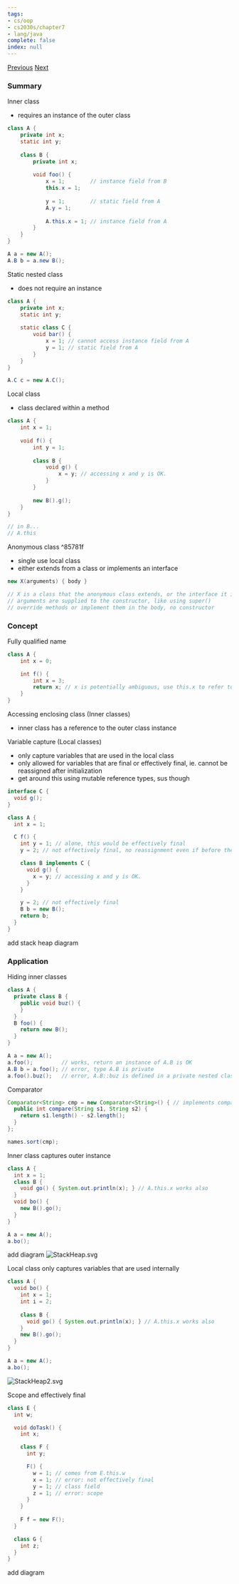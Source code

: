 ```yaml
---
tags:
- cs/oop
- cs2030s/chapter7
- lang/java
complete: false
index: null
---
```

[Previous](/labyrinth/notes/cs/cs2030s/immutable_classes)   [Next](/labyrinth/notes/cs/cs2030s/functional_interfaces)

### Summary
Inner class
- requires an instance of the outer class
```java
class A {
	private int x;
	static int y;
	
	class B {
		private int x;
		
	    void foo() {
		    x = 1;        // instance field from B
			this.x = 1;
			
		    y = 1;        // static field from A
		    A.y = 1; 
			
		    A.this.x = 1; // instance field from A
	    }
	}
}

A a = new A();
A.B b = a.new B();
```

Static nested class
- does not require an instance
```java
class A {
	private int x;
	static int y;
	
	static class C {
		void bar() {
		    x = 1; // cannot access instance field from A
		    y = 1; // static field from A
	    }
	}
}

A.C c = new A.C();
```

Local class
- class declared within a method
```java
class A {
    int x = 1;
	
    void f() {
	    int y = 1;
		
	    class B {
		    void g() {
		        x = y; // accessing x and y is OK.
			}
	    }
		
	    new B().g();
	}
}

// in B...
// A.this
```

Anonymous class ^85781f
- single use local class
- either extends from a class or implements an interface
```java
new X(arguments) { body }

// X is a class that the anonymous class extends, or the interface it implements
// arguments are supplied to the constructor, like using super()
// override methods or implement them in the body, no constructor
```

### Concept
Fully qualified name
```java
class A {
	int x = 0;

	int f() {
		int x = 3;
		return x; // x is potentially ambiguous, use this.x to refer to outer x
	}
}	
```

Accessing enclosing class (Inner classes)
- inner class has a reference to the outer class instance

Variable capture (Local classes)
- only capture variables that are used in the local class
- only allowed for variables that are final or effectively final, ie. cannot be reassigned after initialization
- get around this using mutable reference types, sus though
```java
interface C {
  void g();
}

class A {
  int x = 1;

  C f() {
    int y = 1; // alone, this would be effectively final
    y = 2; // not effectively final, no reassignment even if before the local class is declared

    class B implements C {
      void g() {
        x = y; // accessing x and y is OK.
      }
    }

	y = 2; // not effectively final
    B b = new B();
    return b;
  }
}
```
 add stack heap diagram

### Application
Hiding inner classes
```java
class A {
  private class B {
    public void buz() { 
    }
  }
  B foo() {
    return new B();
  }
}

A a = new A();
a.foo();         // works, return an instance of A.B is OK
A.B b = a.foo(); // error, type A.B is private
a.foo().buz();   // error, A.B::buz is defined in a private nested class
```

Comparator
```java
Comparator<String> cmp = new Comparator<String>() { // implements comparator
  public int compare(String s1, String s2) {
    return s1.length() - s2.length();
  }
};

names.sort(cmp);
```

Inner class captures outer instance
```java
class A {
  int x = 1;
  class B {
    void go() { System.out.println(x); } // A.this.x works also
  }
  void bo() {
    new B().go();
  }
}

A a = new A();
a.bo();
```
 add diagram
<img src="/labyrinth/assets/StackHeap.svg" alt="StackHeap.svg" class="mx-auto object-fill" style="" />

Local class only captures variables that are used internally
```java
class A {
  void bo() {
    int x = 1;
    int i = 2;
    
    class B {
      void go() { System.out.println(x); } // A.this.x works also
    }
    new B().go();
  }
}

A a = new A();
a.bo();
```
<img src="/labyrinth/assets/StackHeap2.svg" alt="StackHeap2.svg" class="mx-auto object-fill" style="" />

Scope and effectively final
```java
class E {
  int w;

  void doTask() {
    int x;

    class F {
      int y;

      F() {
        w = 1; // comes from E.this.w
        x = 1; // error: not effectively final
        y = 1; // class field
        z = 1; // error: scope
      }
    }
  
    F f = new F();
  }

  class G {
    int z;
  }
}
```
 add diagram